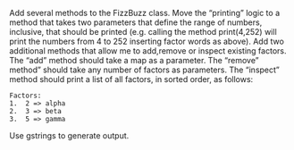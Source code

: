 Add several methods to the FizzBuzz class.  Move the “printing” logic to a method that takes two parameters that define the range of numbers, inclusive, that should be printed (e.g. calling the method print(4,252) will print the numbers from 4 to 252 inserting factor words as above).  Add two additional methods that allow me to add,remove or inspect existing factors. The “add” method should take a map as a parameter.  The “remove” method” should take any number of factors as parameters.  The “inspect” method should print a list of all factors, in sorted order, as follows:

    Factors:
    1.  2 => alpha
    2.  3 => beta
    3.  5 => gamma

Use gstrings to generate output.
